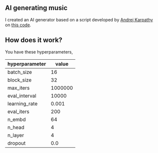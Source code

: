 ## AI generating music

I created an AI generator based on a script developed by [Andrej Karpathy](https://github.com/karpathy) on [this code](https://colab.research.google.com/drive/1JMLa53HDuA-i7ZBmqV7ZnA3c_fvtXnx-?usp=sharing).

## How does it work?

You have these hyperparameters,

| hyperparameter | value
| --- | --- |
| batch_size | 16 | Batch size (number of examples) used when training the AI at each iteration.
| block_size | 32 | The size of the block used to split data into sequences or batches. | 
| max_iters | 1000000 | The maximum number of training iterations (steps) to be performed. | 
| eval_interval | 10000 | How often AI performance evaluation is performed (in number of iterations). | 
| learning_rate | 0.001 | Learning rate, which determines the size of adjustments made to model weights with each update. | 
| eval_iters | 200 | Number of iterations between each performance assessment (e.g. loss calculation) of the AI. | 
| n_embd | 64 | Number of units in embedding. | 
| n_head | 4 | Number of heads in multi-head attention mechanisms. | 
| n_layer | 4 | Total number of layers in the AI model. | 
| dropout | 0.0 | Probability of deactivation of neurons during training, where 0 means no dropout. | 
